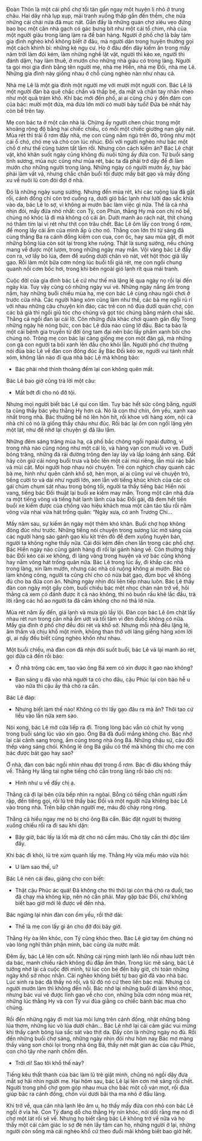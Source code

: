 Đoàn Thôn là một cái phố chợ tồi tàn gần ngay một huyện lị nhỏ ở trung châu. Hai dãy nhà lụp xụp, mái tranh xuống thấp gần đến thềm, che nửa những cái chái nứa đã mục nát. Gần đấy là những quán chợ xiêu vẹo đứng bao bọc một căn nhà gạch có gác bưng bít như một cái tổ chim, nhà của một người giàu trong làng làm ra để bán hàng. Người ở phố chợ là bảy tám gia đình nghèo khổ không biết ở đâu, mà người dân trong huyện thường gọi một cách khinh bỉ: những kẻ ngụ cư. Họ ở đâu đến đây kiếm ăn trong mấy năm trời làm đói kém, làm những nghề lặt vặt, người thì kéo xe, người thì đánh dậm, hay làm thuê, ở mướn cho những nhà giàu có trong làng. Người ta gọi mọi gia đình bằng tên người mẹ, nhà mẹ Hiền, nhà mẹ Đối, nhà mẹ Lê. Những gia đình này giống nhau ở chỗ cùng nghèo nàn như nhau cả.

Nhà mẹ Lê là một gia đình một người mẹ với mười một người con. Bác Lê là một người đàn bà quê chắc chắn và thấp bé, da mặt và chân tay nhăn nheo như một quả trám khô. Khi bác mới đến phố, ai ai cũng chú ý đến đám con của bác: mười một đứa, mà đứa lớn mới có mười bảy tuổi! Đứa bé nhất hãy còn bế trên tay.

Mẹ con bác ta ở một căn nhà lá. Chừng ấy người chen chúc trong một khoảng rộng độ bằng hai chiếc chiếu, có mỗi một chiếc giường nan gãy nát. Mùa rét thì trải ổ rơm đầy nhà, mẹ con cùng nằm ngủ trên đó, trông như một cái ổ chó, chó mẹ và chó con lúc nhúc. Đối với người nghèo như bác một chồ ở như thế cũng tươm tất lắm rồi. Nhưng còn cách kiếm ăn? Bác Lê chật vật, khó khăn suốt ngày cũng không đủ nuôi từng ấy đứa con. Từ buổi sáng tinh sương, mùa nực cũng như mùa rét, bác ta đã phải trở dậy để đi làm mướn cho những người trong làng. Những ngày có người mướn ấy, tuy bác phải làm vất vả, nhưng chắc chắn buổi tối được mấy bát gạo và mấy đồng xu về nuôi lũ con đói đợi ở nhà.

Đó là những ngày sung sướng. Nhưng đến mùa rét, khi các ruộng lúa đã gặt rồi, cánh đồng chỉ còn trơ cuống rạ, dưới gió bấc lạnh như lưỡi dao sắc khía vào da, bác Lê lo sợ, vì không ai mướn bác làm việc gì nữa. Thế là cả nhà nhịn đói, mấy đứa nhỏ nhất: con Tý, con Phún, thằng Hy mà con chị nó bế, chúng nó khóc lả đi mà không có cái ăn. Dưới manh áo rách nát, thịt chúng nó thâm tím lại vì rét như thịt con trâu chết. Bác Lê ôm lấy con trong ổ rơm, để mong lấy cái ấm của mình ấp ủ cho nó. Thằng con lớn thì từ sáng đã cùng thằng Ba ra cánh đồng kiếm con cua, con ốc, hay sau mùa gặt, đi mót những bông lúa còn sót lại trong khe ruộng. Thật là sung sướng, nếu chúng mang về được một lượm, trong những ngày may mắn. Vội vàng bác Lê đẩy con ra, vơ lấy bó lúa, đem để xuống dưới chân vò nát, vét hột thóc giã lấy gạo. Rồi làm một bữa cơm nóng lúc buổi tối giá rét, mẹ con ngồi chung quanh nồi cơm bốc hơi, trong khi bên ngoài gió lạnh rít qua mái tranh.

Cuộc đời của gia đình bác Lê cứ như thế mà lặng lẽ qua ngày nọ rồi lại đến ngày kia. Tuy vậy cũng có những ngày vui vẻ. Những ngày nắng ấm trong năm, hay những buổi chiều mùa hạ, mẹ con bác Lê cùng nhau ngôì chơi ở trước cửa nhà. Các người hàng xóm cũng làm như thế, các bà mẹ ngồi rủ rỉ với nhau những câu chuyện kín đáo; các trẻ con nô đùa dưới quán chợ, còn các bà già thì ngồi giũ tóc cho chúng và gọt tóc chúng bằng mảnh chai sắc. Thằng cả ngồi đan lại cái lờ. Còn những đứa khác chơi quanh gần đấỵ Trong những ngày hè nóng bức, con bác Lê đứa nào cũng lở đầu. Bác ta bảo là một cái bệnh gia truyền từ đời ông tam đại nên bác lấy phẩm xanh bôi cho chúng nó. Trông mẹ con bác lại càng giống mẹ con một đàn gà, mà những con gà con người ta bôi xanh lên đầu cho khỏi lẫn. Người phố chợ thường nói đùa bác Lê về đàn con đông đúc ấỵ Bác Đối kéo xe, người vui tánh nhất xóm, không lần nào đi qua nhà bác Lê mà không bảo:

- Bác phải nhớ thỉnh thoảng đếm lại con không quên mất.

Bác Lê bao giờ cũng trả lời một câu:

- Mất bớt đi cho nó đỡ tội.

Nhưng mọi người biết bác Lê quí con lắm. Tuy bác hết sức công bằng, người ta cũng thấy bác yêu thằng Hy hơn cả. Nó là con thứ chín, ốm yếu, xanh xao nhất trong nhà. Bác thường bế nó lên hôn hít, rồi khoe với hàng xóm, nội cả nhà chỉ có nó là giống thầy cháu như đúc. Rồi bác lại ôm con ngồi lặng yên một lát, như để nhớ lại chuyện gì đã lâu lắm.

Những đêm sáng trăng mùa hạ, cả phố bắc chõng ngồi ngoài đường, vì trong nhà nào cũng nóng như một cái lò, và hàng vạn con muỗi vo ve. Dưới bóng trăng, những đá rải đường trông đen lay láy và lấp loáng ánh sáng. Đất hãy còn giữ cái nóng buổi trưa và bốc lên một cái mùi riêng, lẫn mùi rác bẩn và mùi cát. Mọi người họp nhau nói chuyện. Trẻ con nghịch chạy quanh các bà mẹ, hình như quên cảnh khổ sở, hèn mọn, ai ai cũng vui vẻ chuyện trò, tiếng cười to và dài như người lớn, xen lẫn với tiếng khúc khích của các cô gái chúm chụm sát nhau trong bóng tối, người ta thấy tiếng bác Hiền nói vang, tiếng bác Đối thuật lại buổi xe kiếm may mắn. Trong một căn nhà đưa ra một tiếng võng và tiếng hát lanh lảnh của bác Đối gái, đã đem hết tiền buổi xe kiếm được của chồng vào hiệu khách mua một cân táo tầu rồi nằm võng vừa nhai vừa hát trống quân: “Ngày xưa, có anh Trương Chi…

Mấy năm sau, sự kiếm ăn ngày một thêm khó khăn. Buổi chợ họp không đông đúc như trước. Những tiếng nói chuyện trong sương lúc mờ sáng của các người hàng sáo gánh gạo kĩu kịt trên đò để đem xuống huyện bán, người ta không nghe thấy nữa. Cái đói kém đến chen lần trong các phố chợ. Bác Hiền ngày nào cũng gánh hàng đi rồi lại gánh hàng về. Còn thường thấy bác Đối kéo cái xe không, đi lảng vảng trong huyện và vợ bác cũng không hay nằm võng hát trống quân nữa. Bác Lê trong lúc ấy, đi khắp các nhà trong làng, xin làm mướn, nhưng các nhà có ruộng không ai mướn. Bác có làm không công, người ta cũng chỉ cho có nửa bát gạo, đùm bọc về không đủ cho ba đứa con ăn. Những ngày nhịn đói liên tiếp nhau luôn. Bác Lê thấy đàn con ngày một gầy còm, buổi chiều bác mệt nhọc chán nản trở về, hỏi thằng cả xem có đánh được ít cá nào không, thì nó buồn rầu khẽ lắc đầu, trả lời rằng các hồ ao người ta đã cấm không cho nó thả lờ nữa.

Mùa rét năm ấy đến, giá lạnh và mưa gió lầy lội. Đàn con bác Lê ôm chặt lấy nhau rét run trong căn nhà ẩm ướt và tối tăm vì đèn đuốc không có nữa. Mấy gia đình ở phố chợ đều đói rét và khổ sở. Nhưng mỗi nhà đều lặng lẽ, âm thầm và chịu khổ một mình, không than thở với láng giềng hàng xóm lời gì, ai nấy đều biết cũng nghèo khốn như nhau.

Một buổi chiều, mà đàn con đã nhịn đói suốt buổi, bác Lê vá lại manh áo rét, gọi đứa cả đến rồi bảo:

- Ở nhà trông các em, tao vào ông Bá xem có xin được ít gạo nào không?

- Ban sáng u đã vào nhà người ta có cho đâu, cậu Phúc lại còn bảo hễ u vào nữa thì cậu ấy thả chó ra cắn.

Bác Lê đáp:

- Nhưng biết làm thế nào! Không có thì lấy gạo đâu ra mà ăn? Thôi tao cứ liều vào lần nữa xem sao.

Nói xong, bác Lê mở cửa liếp ra đi. Trong lòng bác vẫn có chút hy vọng trong buổi sáng lúc vào xin gạo. Ông Bá đã đuổi mắng không cho. Bác nhớ lại cải cảnh sang trọng, ấm cúng trong nhà ông Bá. Những chậu sứ, câu đối thếp vàng sáng chói. Không lẽ ông Bá giầu có thế mà không thí cho mẹ con bác được bát gạo hay sao?

Ở nhà, đàn con bác ngồi nhìn nhau đợi trong ổ rơm. Bác đi đâu không thấy về. Thằng Hy lắng tai nghe tiếng chó cắn trong làng rồi bảo chị nó:

- Hình như u về đấy chị ạ.

Thằng cả đi lại bên cửa bếp nhìn ra ngòai. Bỗng có tiếng chân người rầm rập, đến tiếng gọi, rồi lũ trẻ thấy bác Đối và một người nữa khiêng bác Lê vào trong nhà. Trên bắp chân người mẹ, máu đỏ chảy ròng ròng.

Thằng cả hiểu ngay mẹ nó bị chó ông Bá cắn. Bác đặt người bị thương xuống chiếu rồi ra đi sau khi dặn:

- Bây giờ, bác lấy lá lốt mà dịt cho nó cầm máu. Chó tây cắn thì độc lắm đấy.

Khi bác đi khỏi, lũ trẻ xúm quanh lấy mẹ. Thằng Hy vừa mếu máo vừa hỏi:

- U làm sao thế, u?

Bác Lê nén cái đau, giảng cho con biết:

- Thật cậu Phúc ác quá! Đã không cho thì thôi lại còn thả chó ra đuổi, tao đã chạy mà không kịp, nên nó cắn phải. May gặp bác Đối, chứ không biết bao giờ mới lê được về đến nhà.

Bác ngừng lại nhìn đàn con ốm yếu, rồi thở dài:

- Thế là mẹ con lấy gì ăn cho đỡ đói bây giờ.

Thằng Hy òa lên khóc, con Tý cũng khóc theo. Bác Lê giơ tay ôm chúng nó vào lòng nghĩ thân phận mình, bác cũng ứa nước mắt.

Đêm ấy, bác Lê lên cơn sốt. Những cái rùng mình lạnh lẽo nối nhau lướt trên da bác, manh chiếu rách không đủ đắp ấm thân. Trong lúc mê sảng, bác Lê tưởng nhớ lại cả cuộc đời mình, từ lúc còn bé đến bây giờ, chỉ toàn những ngày khổ sở nhọc nhằn. Cái nghèo không biết tự bao giờ đã vào nhà bác. Lúc sinh ra bác đã thấy nó rồi, và từ đó nó cứ theo liền bác mãi. Nhưng có người mướn làm thì không đến nỗi. Bác nhớ lại những buổI đi làm khó nhọc, nhưng bác vui vẻ được lĩnh gạo về cho con, những bữa cơm nóng mùa rét, những lúc thằng Hy và con Tý vui đùa giằng co chiếc bánh bác mua cho chúng.

Rồi đến những ngày đi mót lúa mỏi lưng trên cánh đồng, nhặt những bông lúa thơm, những lúc vò lúa dưới chân... Bác Lê nhớ lại cái cảm giác vui mừng khi thấy cạnh bông lúa sắc sát vào thịt da. Đấy còn là những ngày no đủ. Rồi đến những buổi chợ sáng, những ngày nhịn đói như hôm naỵ Bác mơ màng thấy vàng son chói lọi trong nhà ông Bá, thấy nét mặt gian ác của cậu Phúc, con chó tây nhe nanh chồm đến.

- Trời ơi! Sao tôi khổ thế này?

Tiếng kêu thất thanh của bác làm lũ trẻ giật mình, chúng nó ngồi dậy đưa mắt sợ hãi nhìn người mẹ. Hai hôm sau, bác Lê lại lên cơn mê sảng rồi chết. Người trong phố chợ gom góp nhau mua cho bác một cỗ ván mọt, rồi đưa giúp bác ra cánh đồng, chôn vùi dưới bãi tha ma nhỏ ở đầu làng.

Khi trở về, qua căn nhà lạnh lẽo âm u, họ thấy mấy đứa con nhỏ con bác Lê ngồi ở vỉa hè. Con Tý đang dỗ cho thằng Hy nín khóc, nói dối rằng mẹ nó đi chợ một lát rồi sẽ về. Nhưng họ biết rằng bác Lê không trở về nữa và họ thấy một cái cảm giác lo sợ đè nén lấy tâm can họ, những người ở lại, những người còn sống mà cái nghèo khổ cứ theo đuổi mãi không biết bao giờ hết.
